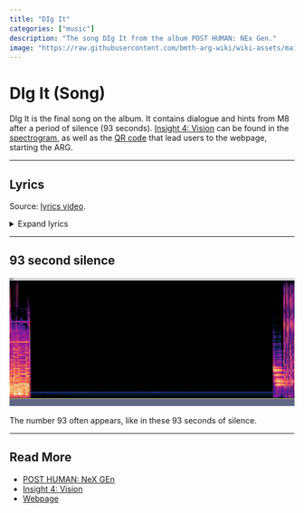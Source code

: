 ```yaml
---
title: "DIg It"
categories: ["music"]
description: "The song DIg It from the album POST HUMAN: NEx Gen."
image: "https://raw.githubusercontent.com/bmth-arg-wiki/wiki-assets/main/music/ph2/album_cover_300.png"
---
```

# DIg It (Song)

DIg It is the final song on the album. It contains dialogue and hints from M8 after a 
period of silence (93 seconds). [Insight 4: Vision](../lore/insight4-vision) can be found 
in the [spectrogram](spectrograms), as well as the [QR code](../webpage#qr-code) that lead 
users to the webpage, starting the ARG.

***

## Lyrics

Source: [lyrics video](https://www.youtube.com/watch?v=15Fg3sTag4w).

<details class="lyrics">
<summary>Expand lyrics</summary>

> pins and needles in my face i
> can’t trust my feelings anymore
> shouldn’t of looked behind the veil my
> whole world’s at war
> cos they’ve been feeding us a fable
> swallowing the rabbit whole
> i cant keep quiet at the table
> anymore, no oh 
>
> i hate my fucking guts right now
> reckon you’d be better if i never existed sorry that i let you down
> found a way to hide
> and now i’m addicted 
>
> give me something to believe in
> some kind of system override
> i need to give my ghost a reason
> to let it slide
> cos everyone’s too scared to heal
> they don’t give a fuck how they feel
> and i just don’t know how to deal anymore
> maybe the damage is done
> maybe the darkness has won
> and we were programmed
> just to suffer 
>
> i hate my fucking guts right now
> i’m sorry that i let you down 
>
> i hate my fucking guts right now
> reckon you’d be better if i never existed
> sorry that i let you down
> found a way to hide
> and now i’m addicted
> cos the world is a scary place
> scary future
> scary fate
> thought the pain
> would teach me somehow
> but the only thing
> i figured out
> is life is a grave
> and i dig it
> and i dig it 
>
> i don’t wanna lose myself again
> i don’t wanna lose myself again 
>
> cos the world is a scary place
> scary humans
> scary race
> thought the pain
> would teach me somehow
> but the only thing
> i figured out
> is life is a grave
> and i dig it
>
> cos everyone’s too scared to heal
> they don’t give a fuck how they feel
> and i just don’t know how to deal anymore
> well maybe the damage is done
> maybe the darkness has won
> and we were programmed
> just to suffer 
>
> i hate my fucking guts right now
> reckon you’d be better if i never existed
> i’m sorry that i let you down
> when you find this letter
> hope you don’t get it twisted
> cos the world is a scary place
> scary future
> scary fate
> thought the pain
> would teach me somehow
> but the only thing
> i figured out
> is life is a

</details>

***

## 93 second silence

![img.png](https://raw.githubusercontent.com/bmth-arg-wiki/wiki-assets/main/music/spectrograms/silence93.png)

The number 93 often appears, like in these 93 seconds of silence.

***

## Read More

- [POST HUMAN: NeX GEn](ph-nex-gen)
- [Insight 4: Vision](../lore/insight4-vision)
- [Webpage](../webpage)